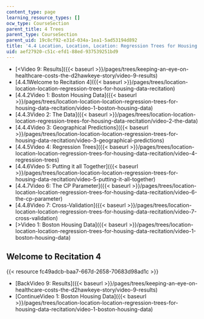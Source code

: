 ```yaml
---
content_type: page
learning_resource_types: []
ocw_type: CourseSection
parent_title: 4 Trees
parent_type: CourseSection
parent_uid: 19c8cf92-e31d-034a-1ea1-5ad53194d892
title: '4.4 Location, Location, Location: Regression Trees for Housing Data  (Recitation)'
uid: aef27920-c51c-efd1-88ed-937539251bd9
---
```


*   [\<Video 9: Results]({{< baseurl >}}/pages/trees/keeping-an-eye-on-healthcare-costs-the-d2hawkeye-story/video-9-results)
*   [4.4.1Welcome to Recitation 4]({{< baseurl >}}/pages/trees/location-location-location-regression-trees-for-housing-data-recitation)
*   [4.4.2Video 1: Boston Housing Data]({{< baseurl >}}/pages/trees/location-location-location-regression-trees-for-housing-data-recitation/video-1-boston-housing-data)
*   [4.4.3Video 2: The Data]({{< baseurl >}}/pages/trees/location-location-location-regression-trees-for-housing-data-recitation/video-2-the-data)
*   [4.4.4Video 3: Geographical Predictions]({{< baseurl >}}/pages/trees/location-location-location-regression-trees-for-housing-data-recitation/video-3-geographical-predictions)
*   [4.4.5Video 4: Regression Trees]({{< baseurl >}}/pages/trees/location-location-location-regression-trees-for-housing-data-recitation/video-4-regression-trees)
*   [4.4.6Video 5: Putting it all Together]({{< baseurl >}}/pages/trees/location-location-location-regression-trees-for-housing-data-recitation/video-5-putting-it-all-together)
*   [4.4.7Video 6: The CP Parameter]({{< baseurl >}}/pages/trees/location-location-location-regression-trees-for-housing-data-recitation/video-6-the-cp-parameter)
*   [4.4.8Video 7: Cross-Validation]({{< baseurl >}}/pages/trees/location-location-location-regression-trees-for-housing-data-recitation/video-7-cross-validation)
*   [\>Video 1: Boston Housing Data]({{< baseurl >}}/pages/trees/location-location-location-regression-trees-for-housing-data-recitation/video-1-boston-housing-data)

Welcome to Recitation 4
-----------------------

{{< resource fc49adcb-baa7-667d-2658-70683d98ad1c >}}

*   [BackVideo 9: Results]({{< baseurl >}}/pages/trees/keeping-an-eye-on-healthcare-costs-the-d2hawkeye-story/video-9-results)
*   [ContinueVideo 1: Boston Housing Data]({{< baseurl >}}/pages/trees/location-location-location-regression-trees-for-housing-data-recitation/video-1-boston-housing-data)